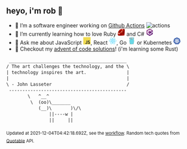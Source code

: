 <h2>heyo, i'm rob 👋</h2>

- 🔭 I’m a software engineer working on [Github Actions](https://github.com/actions) <img src="https://github.com/actions.png" alt="actions" width="20" height="20" />
- 🌱 I’m currently learning how to love Ruby <img src="https://raw.githubusercontent.com/devicons/devicon/master/icons/ruby/ruby-original.svg" alt="ruby" width="20" height="20" /> and C# <img src="https://raw.githubusercontent.com/devicons/devicon/master/icons/csharp/csharp-original.svg" alt="ruby" width="20" height="20" />
- 💬 Ask me about JavaScript <img src="https://raw.githubusercontent.com/devicons/devicon/master/icons/javascript/javascript-original.svg" alt="javascript" width="20" height="20" />, React <img src="https://raw.githubusercontent.com/devicons/devicon/master/icons/react/react-original.svg" alt="react" width="20" height="20" />, Go <img src="https://raw.githubusercontent.com/devicons/devicon/master/icons/go/go-original.svg" alt="go" width="20" height="20" /> or Kubernetes <img src="https://raw.githubusercontent.com/devicons/devicon/master/icons/kubernetes/kubernetes-plain.svg" alt="kubernetes" width="20" height="20" />
- 🎄 Checkout my [advent of code solutions](https://github.com/robherley/advent-of-code)! (i'm learning some Rust)

<!-- STARTCOW -->
```
 ____________________________________________
/ The art challenges the technology, and the \
| technology inspires the art.               |
|                                            |
\ - John Lasseter                            /
 --------------------------------------------
        \   ^__^
         \  (oo)\_______
            (__)\       )\/\
                ||----w |
                ||     ||
```
<sub>Updated at 2021-12-04T04:42:18.692Z, see the [workflow](https://github.com/robherley/robherley/blob/main/.github/workflows/moo.yml). Random tech quotes from [Quotable](https://github.com/lukePeavey/quotable) API.</sub>
<!-- ENDCOW -->
